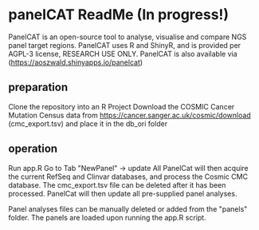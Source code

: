 # panelCAT ReadMe (In progress!)
PanelCAT is an open-source tool to analyse, visualise and compare NGS panel target regions. 
PanelCAT uses R and ShinyR, and is provided per AGPL-3 license, RESEARCH USE ONLY.
PanelCAT is also available via (https://aoszwald.shinyapps.io/panelcat)
## preparation
Clone the repository into an R Project
Download the COSMIC Cancer Mutation Census data from https://cancer.sanger.ac.uk/cosmic/download (cmc_export.tsv) and place it in the db_ori folder
## operation
Run app.R
Go to Tab "NewPanel" -> update All
PanelCat will then acquire the current RefSeq and Clinvar databases, and process the Cosmic CMC database. 
The cmc_export.tsv file can be deleted after it has been processed.
PanelCat will then update all pre-supplied panel analyses.

Panel analyses files can be manually deleted or added from the "panels" folder. The panels are loaded upon running the app.R script. 
